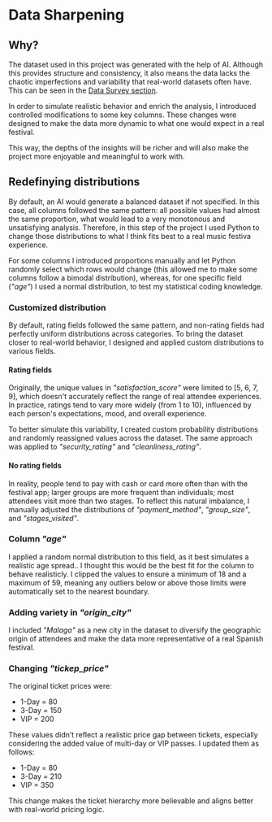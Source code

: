 # Data Sharpening

## Why?

The dataset used in this project was generated with the help of AI. Although this provides structure and consistency, it also means the data lacks the chaotic imperfections and variability that real-world datasets often have. This can be seen in the [Data Survey section](https://github.com/Donnie-McGee/Festival-Purchase-Behavior-Analysis/blob/develop/1.-%20Data%20Preparation/Data_base_Cleaning.ipynb).

In order to simulate realistic behavior and enrich the analysis, I introduced controlled modifications to some key columns. These changes were designed to make the data more dynamic to what one would expect in a real festival.

This way, the depths of the insights will be richer and will also make the project more enjoyable and meaningful to work with.

## Redefinying distributions

By default, an AI would generate a balanced dataset if not specified. In this case, all columns followed the same pattern: all possible values had almost the same proportion, what would lead to a very monotonous and unsatisfying analysis. Therefore, in this step of the project I used Python to change those distributions to what I think fits best to a real music festiva experience.

For some columns I introduced proportions manually and let Python randomly select which rows would change (this allowed me to make some columns follow a bimodal distribution), whereas, for one specific field (*"age"*) I used a normal distribution, to test my statistical coding knowledge.

### Customized distribution

By default, rating fields followed the same pattern, and non-rating fields had perfectly uniform distributions across categories. To bring the dataset closer to real-world behavior, I designed and applied custom distributions to various fields.

#### Rating fields 

Originally, the unique values in *"satisfaction_score"* were limited to [5, 6, 7, 9], which doesn't accurately reflect the range of real attendee experiences. In practice, ratings tend to vary more widely (from 1 to 10), influenced by each person's expectations, mood, and overall experience.

To better simulate this variability, I created custom probability distributions and randomly reassigned values across the dataset. The same approach was applied to *"security_rating"* and *"cleanliness_rating"*.

#### No rating fields

In reality, people tend to pay with cash or card more often than with the festival app; larger groups are more frequent than individuals; most attendees visit more than two stages. To reflect this natural imbalance, I manually adjusted the distributions of *"payment_method"*, *"group_size"*, and *"stages_visited"*.

### Column *"age"*

I applied a random normal distribution to this field, as it best simulates a realistic age spread.. I thought this would be the best fit for the column to behave realisticly. I clipped the values to ensure a minimum of 18 and a maximum of 59, meaning any outliers below or above those limits were automatically set to the nearest boundary.

### Adding variety in *"origin_city"*

I included *"Malaga"* as a new city in the dataset to diversify the geographic origin of attendees and make the data more representative of a real Spanish festival.

### Changing *"tickep_price"*

The original ticket prices were:

- 1-Day = 80  
- 3-Day = 150  
- VIP = 200  

These values didn’t reflect a realistic price gap between tickets, especially considering the added value of multi-day or VIP passes. I updated them as follows:

- 1-Day = 80  
- 3-Day = 210  
- VIP = 350  

This change makes the ticket hierarchy more believable and aligns better with real-world pricing logic.